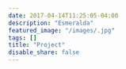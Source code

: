 ```yaml
---
date: 2017-04-14T11:25:05-04:00
description: "Esmeralda"
featured_image: "/images/.jpg"
tags: []
title: "Project"
disable_share: false
---
```

